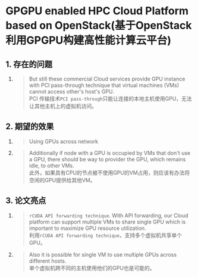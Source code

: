 # GPGPU enabled HPC Cloud Platform based on OpenStack(基于OpenStack利用GPGPU构建高性能计算云平台)

## 1. 存在的问题    
1. > But still these commercial Cloud services provide GPU instance with PCI pass-through technique that virtual machines (VMs) cannot access other's host's GPU.    
PCI 传输技术`PCI pass-through`只能让连接的本地主机使用GPU，无法让其他主机上的虚拟机访问。    

## 2. 期望的效果    
1. > Using GPUs across network

2. > Additionally if node with a GPU is occupied by VMs that don't use a GPU, there should be way to provider the GPU, which remains idle, to other VMs.    
   此外，如果具有CPU的节点被不使用GPU的VM占用，则应该有办法将空闲的GPU提供给其他VM。    

## 3. 论文亮点    
1. > `rCUDA API forwarding technique`. With API forwarding, our Cloud platform can support multiple VMs to share single GPU which is important to maximize GPU resource utilization.    
   利用`rCUDA API forwarding technique`，支持多个虚拟机共享单个GPU。    

2. > Also it is possible for single VM to use multiple GPUs across different hosts.    
   单个虚拟机跨不同的主机使用他们的GPU也是可能的。    



